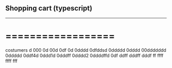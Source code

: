 ## Shopping cart (typescript)
---------------------------
==================
=================

costumers
d
000
0d
00d
0df
0d
0dddd
0dfddsd
0ddddd
0dddd
00ddddddd
0ddddd
0ddf4d
0ddd1d
0dddff
0dddd2
0ddddffd
0df
ddff
dddff
dddf
ff
ffff
ffff
fff
